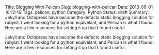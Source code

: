 Title: Blogging With Pelican
Slug: blogging-with-pelican
Date: 2013-06-01 16:12:49
Tags: pelican, python
Category: Python
Status: draft
Summary: Jekyll and Octopress have become the defacto static blogging solution for rubyist. I went looking for a python equivelant, and Pelican is what I found. Here are a few resources for setting it up that I found useful.

 Jekyll and Octopress have become the defacto static blogging solution for rubyist. I went looking for a python equivelant, and Pelican is what I found. Here are a few resources for setting it up that I found useful.